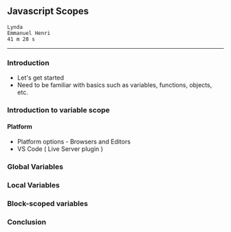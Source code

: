 
## Javascript Scopes

    Lynda
    Emmanuel Henri
    41 m 28 s

---
### Introduction  
- Let's get started
- Need to be familiar with basics such as variables, functions, objects, etc.
  
### Introduction to variable scope  
#### Platform
- Platform options - Browsers and Editors
- VS Code ( Live Server plugin )
### 

### Global Variables  
####

### Local Variables  
#### 

### Block-scoped variables  
####

### Conclusion  
#### 

